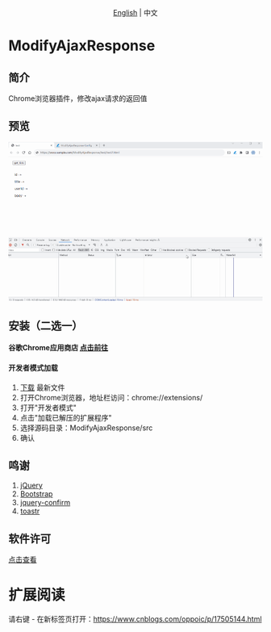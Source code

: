 <p align="center">
    <a href="README.md">English</a> |   
    <span>中文</span>
</p>

# ModifyAjaxResponse

## 简介
Chrome浏览器插件，修改ajax请求的返回值

## 预览
![预览](/show/ModifyAjaxResponse.gif)

## 安装（二选一）
#### 谷歌Chrome应用商店 [点击前往](https://chrome.google.com/webstore/detail/modifyajaxresponse/odpiadnfijfeggnnodoaaphkkjkmpnia)

#### 开发者模式加载
1. [下载](https://github.com/oppoic/ModifyAjaxResponse/releases) 最新文件
2. 打开Chrome浏览器，地址栏访问：chrome://extensions/
3. 打开"开发者模式"
4. 点击"加载已解压的扩展程序"
5. 选择源码目录：ModifyAjaxResponse/src
6. 确认

## 鸣谢
1. [jQuery](https://github.com/jquery/jquery)
2. [Bootstrap](https://github.com/twbs/bootstrap)
3. [jquery-confirm](https://github.com/craftpip/jquery-confirm)
4. [toastr](https://github.com/CodeSeven/toastr)

## 软件许可
[点击查看](LICENSE)

# 扩展阅读
请右键 - 在新标签页打开：https://www.cnblogs.com/oppoic/p/17505144.html